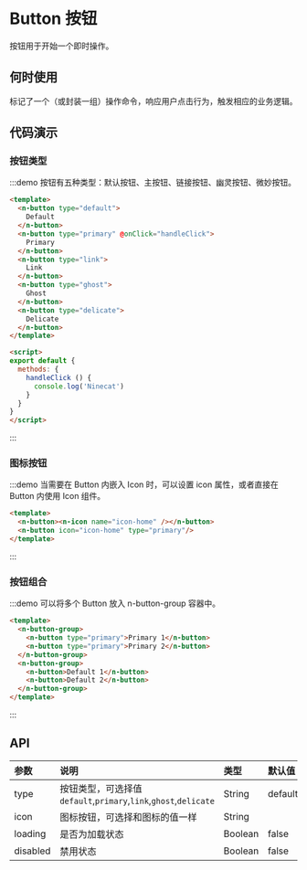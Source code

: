 # Button 按钮
按钮用于开始一个即时操作。

## 何时使用
标记了一个（或封装一组）操作命令，响应用户点击行为，触发相应的业务逻辑。

## 代码演示

### 按钮类型
:::demo 按钮有五种类型：默认按钮、主按钮、链接按钮、幽灵按钮、微妙按钮。
```html
<template>
  <n-button type="default">
    Default
  </n-button>
  <n-button type="primary" @onClick="handleClick">
    Primary
  </n-button>
  <n-button type="link">
    Link
  </n-button>
  <n-button type="ghost">
    Ghost
  </n-button>
  <n-button type="delicate">
    Delicate
  </n-button>
</template>

<script>
export default {
  methods: {
    handleClick () {
      console.log('Ninecat')
    }
  }
}
</script>

```
:::

### 图标按钮

:::demo 当需要在 Button 内嵌入 Icon 时，可以设置 icon 属性，或者直接在 Button 内使用 Icon 组件。
```html
<template>
  <n-button><n-icon name="icon-home" /></n-button>
  <n-button icon="icon-home" type="primary"/>
</template>
```
:::


### 按钮组合

:::demo 可以将多个 Button 放入 n-button-group 容器中。
```html
<template>
  <n-button-group>
    <n-button type="primary">Primary 1</n-button>
    <n-button type="primary">Primary 2</n-button>
  </n-button-group>
  <n-button-group>
    <n-button>Default 1</n-button>
    <n-button>Default 2</n-button>
  </n-button-group>
</template>
```
:::


## API

| 参数 | 说明 | 类型 | 默认值 |
| :--- | :--- | :--- | :--- |
| type | 按钮类型，可选择值`default`,`primary`,`link`,`ghost`,`delicate` | String | default |
| icon | 图标按钮，可选择和图标的值一样 | String |  |
| loading    | 是否为加载状态 | Boolean     | false |
| disabled    | 禁用状态 | Boolean     | false |